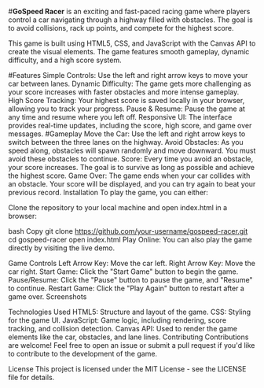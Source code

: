#**GoSpeed Racer**  is an exciting and fast-paced racing game where players control a car navigating through a highway filled with obstacles.
The goal is to avoid collisions, rack up points, and compete for the highest score.

This game is built using HTML5, CSS, and JavaScript with the Canvas API to create the visual elements. The game features smooth gameplay, dynamic difficulty, and a high score system.

#Features
Simple Controls: Use the left and right arrow keys to move your car between lanes.
Dynamic Difficulty: The game gets more challenging as your score increases with faster obstacles and more intense gameplay.
High Score Tracking: Your highest score is saved locally in your browser, allowing you to track your progress.
Pause & Resume: Pause the game at any time and resume where you left off.
Responsive UI: The interface provides real-time updates, including the score, high score, and game over messages.
#Gameplay
Move the Car: Use the left and right arrow keys to switch between the three lanes on the highway.
Avoid Obstacles: As you speed along, obstacles will spawn randomly and move downward. You must avoid these obstacles to continue.
Score: Every time you avoid an obstacle, your score increases. The goal is to survive as long as possible and achieve the highest score.
Game Over: The game ends when your car collides with an obstacle. Your score will be displayed, and you can try again to beat your previous record.
Installation
To play the game, you can either:

Clone the repository to your local machine and open index.html in a browser:

bash
Copy
git clone https://github.com/your-username/gospeed-racer.git
cd gospeed-racer
open index.html
Play Online: You can also play the game directly by visiting the live demo.

Game Controls
Left Arrow Key: Move the car left.
Right Arrow Key: Move the car right.
Start Game: Click the "Start Game" button to begin the game.
Pause/Resume: Click the "Pause" button to pause the game, and "Resume" to continue.
Restart Game: Click the "Play Again" button to restart after a game over.
Screenshots

Technologies Used
HTML5: Structure and layout of the game.
CSS: Styling for the game UI.
JavaScript: Game logic, including rendering, score tracking, and collision detection.
Canvas API: Used to render the game elements like the car, obstacles, and lane lines.
Contributing
Contributions are welcome! Feel free to open an issue or submit a pull request if you'd like to contribute to the development of the game.

License
This project is licensed under the MIT License - see the LICENSE file for details.





